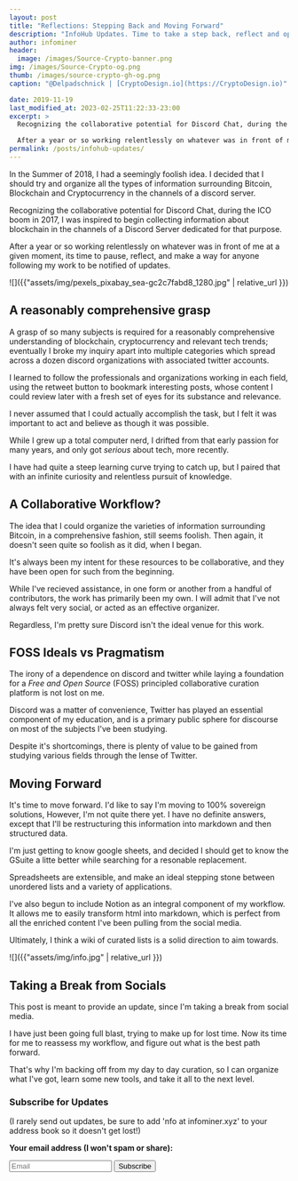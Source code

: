 ```yaml
---
layout: post
title: "Reflections: Stepping Back and Moving Forward"
description: "InfoHub Updates. Time to take a step back, reflect and optimize my workflow."
author: infominer
header:
  image: /images/Source-Crypto-banner.png
img: /images/Source-Crypto-og.png
thumb: /images/source-crypto-gh-og.png
caption: "@Delpadschnick | [CryptoDesign.io](https://CryptoDesign.io)"

date: 2019-11-19
last_modified_at: 2023-02-25T11:22:33-23:00
excerpt: >
  Recognizing the collaborative potential for Discord Chat, during the ICO boom in 2017, I was inspired to begin collecting information about blockchain in the channels of a Discord Server dedicated for that purpose.

  After a year or so working relentlessly on whatever was in front of me at a given moment, its time to pause, reflect, and make a way for anyone following my work to be notified of updates.
permalink: /posts/infohub-updates/
---
```


In the Summer of 2018, I had a seemingly foolish idea. I decided that I should try and organize all the types of information surrounding Bitcoin, Blockchain and Cryptocurrency in the channels of a discord server.

Recognizing the collaborative potential for Discord Chat, during the ICO boom in 2017, I was inspired to begin collecting information about blockchain in the channels of a Discord Server dedicated for that purpose.

After a year or so working relentlessly on whatever was in front of me at a given moment, its time to pause, reflect, and make a way for anyone following my work to be notified of updates.

![]({{"assets/img/pexels_pixabay_sea-gc2c7fabd8_1280.jpg" | relative_url }})

## A reasonably comprehensive grasp

A grasp of so many subjects is required for a reasonably comprehensive understanding of blockchain, cryptocurrency and relevant tech trends; eventually I broke my inquiry apart into multiple categories which spread across a dozen discord organizations with associated twitter accounts.

I learned to follow the professionals and organizations working in each field, using the retweet button to bookmark interesting posts, whose content I could review later with a fresh set of eyes for its substance and relevance.

I never assumed that I could actually accomplish the task, but I felt it was important to act and believe as though it was possible.

While I grew up a total computer nerd, I drifted from that early passion for many years, and only got _serious_ about tech, more recently. 

I have had quite a steep learning curve trying to catch up, but I paired that with an infinite curiosity and relentless pursuit of knowledge.

## A Collaborative Workflow? 

The idea that I could organize the varieties of information surrounding Bitcoin, in a comprehensive fashion, still seems foolish. Then again, it doesn't seen quite so foolish as it did, when I began. 

It's always been my intent for these resources to be collaborative, and they have been open for such from the beginning. 

While I've recieved assistance, in one form or another from a handful of contributors, the work has primarily been my own. I will admit that I've not always felt very social, or acted as an effective organizer. 

Regardless, I'm pretty sure Discord isn't the ideal venue for this work.

## FOSS Ideals vs Pragmatism

The irony of a dependence on discord and twitter while laying a foundation for a *Free and Open Source* (FOSS) principled collaborative curation platform is not lost on me. 

Discord was a matter of convenience, Twitter has played an essential component of my education, and is a primary public sphere for discourse on most of the subjects I've been studying. 

Despite it's shortcomings, there is plenty of value to be gained from studying various fields through the lense of Twitter. 

## Moving Forward

It's time to move forward. I'd like to say I'm moving to 100% sovereign solutions, However, I'm not quite there yet. I have no definite answers, except that I'll be restructuring this information into markdown and then structured data.

I'm just getting to know google sheets, and decided I should get to know the GSuite a litte better while searching for a resonable replacement. 

Spreadsheets are extensible, and make an ideal stepping stone between unordered lists and a variety of applications. 

I've also begun to include Notion as an integral component of my workflow. It allows me to easily transform html into markdown, which is perfect from all the enriched content I've been pulling from the social media.

Ultimately, I think a wiki of curated lists is a solid direction to aim towards.

![]({{"assets/img/info.jpg" | relative_url }})

## Taking a Break from Socials

This post is meant to provide an update, since I'm taking a break from social media. 

I have just been going full blast, trying to make up for lost time. Now its time for me to reassess my workflow, and figure out what is the best path forward.

That's why I'm backing off from my day to day curation, so I can organize what I've got, learn some new tools, and take it all to the next level.

### Subscribe for Updates

(I rarely send out updates, be sure to add 'nfo at infominer.xyz' to your address book so it doesn't get lost!)

<b>Your email address (I won't spam or share):</b>
<form action="https://formspree.io/f/mnqydkla"
  method="POST">
  <div hidden aria-hidden="true">
    <label>
      Don’t fill this out if you're human: 
      <input name="bot-field" />
    </label>
  </div>
  <div>
    <input type="email" name="email" placeholder="Email"  id="email" required />
    <button type="submit">Subscribe</button>
  </div>
</form>

